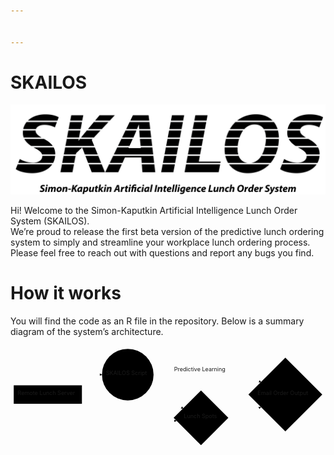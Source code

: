 ```yaml
---


---
```


<h1 id="skailos">SKAILOS</h1>
<p><img src="https://github.com/SKAILOS/SKAILOS/blob/master/SKAILOS.png" alt="SKAILOS logo"></p>
<p>Hi! Welcome to the Simon-Kaputkin Artificial Intelligence Lunch Order System (SKAILOS).<br>
We’re proud to release the first beta version of the predictive lunch ordering system to simply and streamline your workplace lunch ordering process. Please feel free to reach out with questions and report any bugs you find.</p>
<h1 id="how-it-works">How it works</h1>
<p>You will find the code as an R file in the repository. Below is a summary diagram of the system’s architecture.</p>
<div class="mermaid"><svg xmlns="http://www.w3.org/2000/svg" id="mermaid-svg-LduFle6UuFLHONIT" width="100%" style="max-width: 784.2484436035156px;" viewBox="0 0 784.2484436035156 255.96172332763672"><g transform="translate(-12, -12)"><g class="output"><g class="clusters"></g><g class="edgePaths"><g class="edgePath" style="opacity: 1;"><path class="path" d="M155.83493094384943,110.8046875L214.765625,84.203125L239.765625,84.203125" marker-end="url(#arrowhead3929)" style="fill:none"></path><defs><marker id="arrowhead3929" viewBox="0 0 10 10" refX="9" refY="5" markerUnits="strokeWidth" markerWidth="8" markerHeight="6" orient="auto"><path d="M 0 0 L 10 5 L 0 10 z" class="arrowheadPath" style="stroke-width: 1; stroke-dasharray: 1, 0;"></path></marker></defs></g><g class="edgePath" style="opacity: 1;"><path class="path" d="M142.0204699496368,156.8046875L214.765625,201.8570327758789L303.96875,201.8570327758789L393.171875,201.8570327758789L425.2772698273931,198.9624245515142" marker-end="url(#arrowhead3930)" style="fill:none"></path><defs><marker id="arrowhead3930" viewBox="0 0 10 10" refX="9" refY="5" markerUnits="strokeWidth" markerWidth="8" markerHeight="6" orient="auto"><path d="M 0 0 L 10 5 L 0 10 z" class="arrowheadPath" style="stroke-width: 1; stroke-dasharray: 1, 0;"></path></marker></defs></g><g class="edgePath" style="opacity: 1;"><path class="path" d="M367.7722100960736,77.05052131082726L393.171875,74.203125L486.2765655517578,74.203125L579.3812561035156,74.203125L635.9197526281432,103.2661909753723" marker-end="url(#arrowhead3931)" style="fill:none"></path><defs><marker id="arrowhead3931" viewBox="0 0 10 10" refX="9" refY="5" markerUnits="strokeWidth" markerWidth="8" markerHeight="6" orient="auto"><path d="M 0 0 L 10 5 L 0 10 z" class="arrowheadPath" style="stroke-width: 1; stroke-dasharray: 1, 0;"></path></marker></defs></g><g class="edgePath" style="opacity: 1;"><path class="path" d="M357.7800601355274,119.22289314977095L393.171875,142.2554702758789L442.34356918699547,168.68533553712558" marker-end="url(#arrowhead3932)" style="fill:none"></path><defs><marker id="arrowhead3932" viewBox="0 0 10 10" refX="9" refY="5" markerUnits="strokeWidth" markerWidth="8" markerHeight="6" orient="auto"><path d="M 0 0 L 10 5 L 0 10 z" class="arrowheadPath" style="stroke-width: 1; stroke-dasharray: 1, 0;"></path></marker></defs></g><g class="edgePath" style="opacity: 1;"><path class="path" d="M554.8812469482422,192.35703277587893L579.3812561035156,191.8570327758789L635.3806251187488,164.8040565152332" marker-end="url(#arrowhead3933)" style="fill:none"></path><defs><marker id="arrowhead3933" viewBox="0 0 10 10" refX="9" refY="5" markerUnits="strokeWidth" markerWidth="8" markerHeight="6" orient="auto"><path d="M 0 0 L 10 5 L 0 10 z" class="arrowheadPath" style="stroke-width: 1; stroke-dasharray: 1, 0;"></path></marker></defs></g></g><g class="edgeLabels"><g class="edgeLabel" transform="" style="opacity: 1;"><g transform="translate(0,0)" class="label"><foreignObject width="0" height="0"><div xmlns="http://www.w3.org/1999/xhtml" style="display: inline-block; white-space: nowrap;"><span class="edgeLabel"></span></div></foreignObject></g></g><g class="edgeLabel" transform="" style="opacity: 1;"><g transform="translate(0,0)" class="label"><foreignObject width="0" height="0"><div xmlns="http://www.w3.org/1999/xhtml" style="display: inline-block; white-space: nowrap;"><span class="edgeLabel"></span></div></foreignObject></g></g><g class="edgeLabel" transform="translate(486.2765655517578,74.203125)" style="opacity: 1;"><g transform="translate(-67.078125,-13)" class="label"><foreignObject width="134.15625" height="26"><div xmlns="http://www.w3.org/1999/xhtml" style="display: inline-block; white-space: nowrap;"><span class="edgeLabel">Predictive Learning</span></div></foreignObject></g></g><g class="edgeLabel" transform="" style="opacity: 1;"><g transform="translate(0,0)" class="label"><foreignObject width="0" height="0"><div xmlns="http://www.w3.org/1999/xhtml" style="display: inline-block; white-space: nowrap;"><span class="edgeLabel"></span></div></foreignObject></g></g><g class="edgeLabel" transform="" style="opacity: 1;"><g transform="translate(0,0)" class="label"><foreignObject width="0" height="0"><div xmlns="http://www.w3.org/1999/xhtml" style="display: inline-block; white-space: nowrap;"><span class="edgeLabel"></span></div></foreignObject></g></g></g><g class="nodes"><g class="node" id="A" transform="translate(104.8828125,133.8046875)" style="opacity: 1;"><rect rx="0" ry="0" x="-84.8828125" y="-23" width="169.765625" height="46"></rect><g class="label" transform="translate(0,0)"><g transform="translate(-74.8828125,-13)"><foreignObject width="149.765625" height="26"><div xmlns="http://www.w3.org/1999/xhtml" style="display: inline-block; white-space: nowrap;">Remote Lunch Server</div></foreignObject></g></g></g><g class="node" id="B" transform="translate(303.96875,84.203125)" style="opacity: 1;"><circle x="-64.203125" y="-23" r="64.203125"></circle><g class="label" transform="translate(0,0)"><g transform="translate(-54.203125,-13)"><foreignObject width="108.40625" height="26"><div xmlns="http://www.w3.org/1999/xhtml" style="display: inline-block; white-space: nowrap;">SKAILOS Script</div></foreignObject></g></g></g><g class="node" id="C" transform="translate(486.2765655517578,191.8570327758789)" style="opacity: 1;"><polygon points="68.1046875,0 136.209375,-68.1046875 68.1046875,-136.209375 0,-68.1046875" rx="5" ry="5" transform="translate(-68.1046875,68.1046875)"></polygon><g class="label" transform="translate(0,0)"><g transform="translate(-42.671875,-13)"><foreignObject width="85.34375" height="26"><div xmlns="http://www.w3.org/1999/xhtml" style="display: inline-block; white-space: nowrap;">Lunch Spots</div></foreignObject></g></g></g><g class="node" id="D" transform="translate(696.3148498535156,133.8046875)" style="opacity: 1;"><polygon points="91.93359375,0 183.8671875,-91.93359375 91.93359375,-183.8671875 0,-91.93359375" rx="5" ry="5" transform="translate(-91.93359375,91.93359375)"></polygon><g class="label" transform="translate(0,0)"><g transform="translate(-69.1484375,-13)"><foreignObject width="138.296875" height="26"><div xmlns="http://www.w3.org/1999/xhtml" style="display: inline-block; white-space: nowrap;">Email Order Output</div></foreignObject></g></g></g></g></g></g></svg></div>


